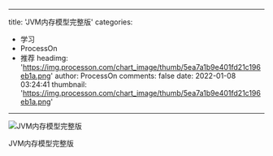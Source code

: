 
---
title: 'JVM内存模型完整版'
categories: 
 - 学习
 - ProcessOn
 - 推荐
headimg: 'https://img.processon.com/chart_image/thumb/5ea7a1b9e401fd21c196eb1a.png'
author: ProcessOn
comments: false
date: 2022-01-08 03:24:41
thumbnail: 'https://img.processon.com/chart_image/thumb/5ea7a1b9e401fd21c196eb1a.png'
---

<div>   
<img class="thumb" alt="JVM内存模型完整版" src="https://img.processon.com/chart_image/thumb/5ea7a1b9e401fd21c196eb1a.png" referrerpolicy="no-referrer">
<p>JVM内存模型完整版</p>  
</div>
            